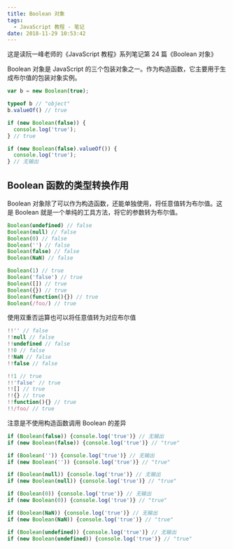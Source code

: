 ```yaml
---
title: Boolean 对象
tags:
  - JavaScript 教程 - 笔记
date: 2018-11-29 10:53:42
---
```



这是读阮一峰老师的《JavaScript 教程》系列笔记第 24 篇《Boolean 对象》

Boolean 对象是 JavaScript 的三个包装对象之一。作为构造函数，它主要用于生成布尔值的包装对象实例。

```js
var b = new Boolean(true);

typeof b // "object"
b.valueOf() // true

if (new Boolean(false)) {
  console.log('true');
} // true

if (new Boolean(false).valueOf()) {
  console.log('true');
} // 无输出
```

## Boolean 函数的类型转换作用 

Boolean 对象除了可以作为构造函数，还能单独使用，将任意值转为布尔值。这是 Boolean 就是一个单纯的工具方法，将它的参数转为布尔值。

```js
Boolean(undefined) // false
Boolean(null) // false
Boolean(0) // false
Boolean('') // false
Boolean(false) // false
Boolean(NaN) // false

Boolean(1) // true
Boolean('false') // true
Boolean([]) // true
Boolean({}) // true
Boolean(function(){}) // true
Boolean(/foo/) // true
```

使用双重否运算也可以将任意值转为对应布尔值

```js
!!'' // false
!!null // false
!!undefined // false
!!0 // false
!!NaN // false
!!false // false

!!1 // true
!!'false' // true
!![] // true
!!{} // true
!!function(){} // true
!!/foo/ // true
```

注意是不使用构造函数调用 Boolean 的差异

```js
if (Boolean(false)) {console.log('true')} // 无输出
if (new Boolean(false)) {console.log('true')} // "true"

if (Boolean('')) {console.log('true')} // 无输出
if (new Boolean('')) {console.log('true')} // "true"

if (Boolean(null)) {console.log('true')} // 无输出
if (new Boolean(null)) {console.log('true')} // "true"

if (Boolean(0)) {console.log('true')} // 无输出
if (new Boolean(0)) {console.log('true')} // "true"

if (Boolean(NaN)) {console.log('true')} // 无输出
if (new Boolean(NaN)) {console.log('true')} // "true"

if (Boolean(undefined)) {console.log('true')} // 无输出
if (new Boolean(undefined)) {console.log('true')} // "true"
```


